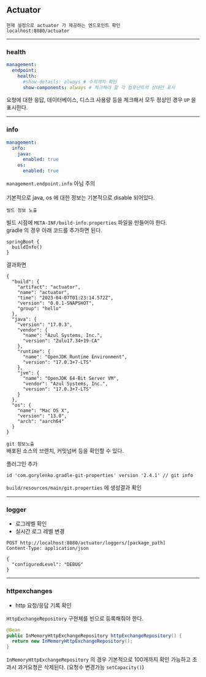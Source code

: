 ## Actuator

```
현재 설정으로 actuator 가 제공하는 엔드포인트 확인
localhost:8080/actuator
```

---

### health
```yaml
management:
  endpoint:
    health:
      #show-details: always # 수치까지 확인
      show-components: always # 체크해야 할 각 컴포넌트의 상태만 표시
```
요청에 대한 응답, 데이터베이스, 디스크 사용량 등을 체크해서 모두 정상인 경우 `UP` 을 표시한다.

---

### info
```yaml
management:
  info:
    java:
      enabled: true
    os:
      enabled: true
```
`management.endpoint.info` 아님 주의 <br/>\
기본적으로 java, os 에 대한 정보는 기본적으로 disable 되어있다.<br/>

`빌드 정보 노출` <br/>

빌드 시점에 `META-INF/build-info.properties` 파일을 만들어야 한다. <br/>
gradle 의 경우 아래 코드를 추가하면 된다.<br/>
```
springBoot {
  buildInfo()
}
```

결과화면 <br/>
```
{
  "build": {
    "artifact": "actuator",
    "name": "actuator",
    "time": "2023-04-07T01:23:14.572Z",
    "version": "0.0.1-SNAPSHOT",
    "group": "hello"
  },
  "java": {
    "version": "17.0.3",
    "vendor": {
      "name": "Azul Systems, Inc.",
      "version": "Zulu17.34+19-CA"
    },
    "runtime": {
      "name": "OpenJDK Runtime Environment",
      "version": "17.0.3+7-LTS"
    },
    "jvm": {
      "name": "OpenJDK 64-Bit Server VM",
      "vendor": "Azul Systems, Inc.",
      "version": "17.0.3+7-LTS"
    }
  },
  "os": {
    "name": "Mac OS X",
    "version": "13.0",
    "arch": "aarch64"
  }
}
```

`git 정보노출` <br/>
배포된 소스의 브랜치, 커밋넘버 등을 확인할 수 있다.<br/>

플러그인 추가
```
id 'com.gorylenko.gradle-git-properties' version '2.4.1' // git info
```
`build/resources/main/git.properties` 에 생성결과 확인 <br/>

---

### logger
- 로그레벨 확인
- 실시간 로그 레벨 변경
```http request
POST http://localhost:8080/actuator/loggers/[package_path]
Content-Type: application/json

{
  "configuredLevel": "DEBUG"
}
```

---

### httpexchanges
- http 요청/응답 기록 확인

`HttpExchangeRepository` 구현체를 빈으로 등록해줘야 한다.<br/>
```java
@Bean
public InMemoryHttpExchangeRepository httpExchangeRepository() {
  return new InMemoryHttpExchangeRepository();
}
```
`InMemoryHttpExchangeRepository` 의 경우 기본적으로 100개까지 확인 가능하고 초과시 과거요청은 삭제된다. (요청수 변경가능 `setCapacity()`) <br/>